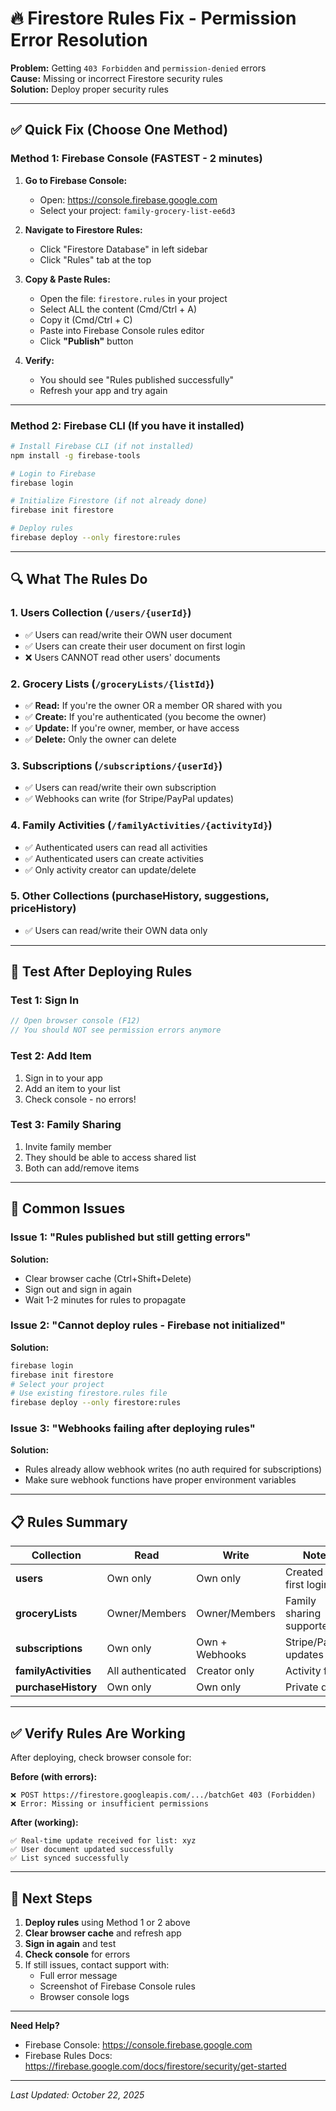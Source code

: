 # 🔥 Firestore Rules Fix - Permission Error Resolution

**Problem:** Getting `403 Forbidden` and `permission-denied` errors  
**Cause:** Missing or incorrect Firestore security rules  
**Solution:** Deploy proper security rules

---

## ✅ Quick Fix (Choose One Method)

### Method 1: Firebase Console (FASTEST - 2 minutes)

1. **Go to Firebase Console:**
   - Open: https://console.firebase.google.com
   - Select your project: `family-grocery-list-ee6d3`

2. **Navigate to Firestore Rules:**
   - Click "Firestore Database" in left sidebar
   - Click "Rules" tab at the top

3. **Copy & Paste Rules:**
   - Open the file: `firestore.rules` in your project
   - Select ALL the content (Cmd/Ctrl + A)
   - Copy it (Cmd/Ctrl + C)
   - Paste into Firebase Console rules editor
   - Click **"Publish"** button

4. **Verify:**
   - You should see "Rules published successfully"
   - Refresh your app and try again

---

### Method 2: Firebase CLI (If you have it installed)

```bash
# Install Firebase CLI (if not installed)
npm install -g firebase-tools

# Login to Firebase
firebase login

# Initialize Firestore (if not already done)
firebase init firestore

# Deploy rules
firebase deploy --only firestore:rules
```

---

## 🔍 What The Rules Do

### 1. **Users Collection** (`/users/{userId}`)
- ✅ Users can read/write their OWN user document
- ✅ Users can create their user document on first login
- ❌ Users CANNOT read other users' documents

### 2. **Grocery Lists** (`/groceryLists/{listId}`)
- ✅ **Read:** If you're the owner OR a member OR shared with you
- ✅ **Create:** If you're authenticated (you become the owner)
- ✅ **Update:** If you're owner, member, or have access
- ✅ **Delete:** Only the owner can delete

### 3. **Subscriptions** (`/subscriptions/{userId}`)
- ✅ Users can read/write their own subscription
- ✅ Webhooks can write (for Stripe/PayPal updates)

### 4. **Family Activities** (`/familyActivities/{activityId}`)
- ✅ Authenticated users can read all activities
- ✅ Authenticated users can create activities
- ✅ Only activity creator can update/delete

### 5. **Other Collections** (purchaseHistory, suggestions, priceHistory)
- ✅ Users can read/write their OWN data only

---

## 🧪 Test After Deploying Rules

### Test 1: Sign In
```javascript
// Open browser console (F12)
// You should NOT see permission errors anymore
```

### Test 2: Add Item
1. Sign in to your app
2. Add an item to your list
3. Check console - no errors!

### Test 3: Family Sharing
1. Invite family member
2. They should be able to access shared list
3. Both can add/remove items

---

## 🚨 Common Issues

### Issue 1: "Rules published but still getting errors"
**Solution:** 
- Clear browser cache (Ctrl+Shift+Delete)
- Sign out and sign in again
- Wait 1-2 minutes for rules to propagate

### Issue 2: "Cannot deploy rules - Firebase not initialized"
**Solution:**
```bash
firebase login
firebase init firestore
# Select your project
# Use existing firestore.rules file
firebase deploy --only firestore:rules
```

### Issue 3: "Webhooks failing after deploying rules"
**Solution:** 
- Rules already allow webhook writes (no auth required for subscriptions)
- Make sure webhook functions have proper environment variables

---

## 📋 Rules Summary

| Collection | Read | Write | Notes |
|------------|------|-------|-------|
| **users** | Own only | Own only | Created on first login |
| **groceryLists** | Owner/Members | Owner/Members | Family sharing supported |
| **subscriptions** | Own only | Own + Webhooks | Stripe/PayPal updates |
| **familyActivities** | All authenticated | Creator only | Activity feed |
| **purchaseHistory** | Own only | Own only | Private data |

---

## ✅ Verify Rules Are Working

After deploying, check browser console for:

**Before (with errors):**
```
❌ POST https://firestore.googleapis.com/.../batchGet 403 (Forbidden)
❌ Error: Missing or insufficient permissions
```

**After (working):**
```
✅ Real-time update received for list: xyz
✅ User document updated successfully
✅ List synced successfully
```

---

## 🎯 Next Steps

1. **Deploy rules** using Method 1 or 2 above
2. **Clear browser cache** and refresh app
3. **Sign in again** and test
4. **Check console** for errors
5. If still issues, contact support with:
   - Full error message
   - Screenshot of Firebase Console rules
   - Browser console logs

---

**Need Help?** 
- Firebase Console: https://console.firebase.google.com
- Firebase Rules Docs: https://firebase.google.com/docs/firestore/security/get-started

---

*Last Updated: October 22, 2025*


